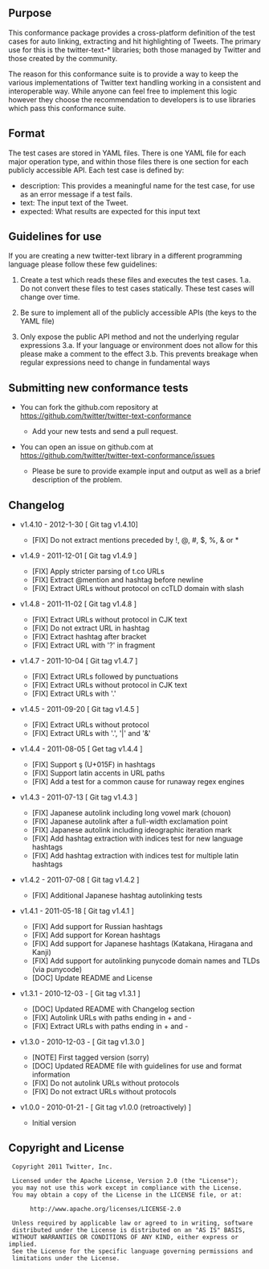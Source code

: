 
## Purpose

This conformance package provides a cross-platform definition of the test cases for auto linking, extracting and hit
highlighting of Tweets. The primary use for this is the twitter-text-* libraries; both those managed by Twitter and
those created by the community.

The reason for this conformance suite is to provide a way to keep the various implementations of Twitter text handling
working in a consistent and interoperable way. While anyone can feel free to implement this logic however they choose
the recommendation to developers is to use libraries which pass this conformance suite.

## Format

The test cases are stored in YAML files. There is one YAML file for each major operation type, and within those files
there is one section for each publicly accessible API. Each test case is defined by:

 * description: This provides a meaningful name for the test case, for use as an error message if a test fails.
 * text: The input text of the Tweet.
 * expected: What results are expected for this input text

## Guidelines for use

If you are creating a new twitter-text library in a different programming language please follow these few guidelines:

1. Create a test which reads these files and executes the test cases.
  1.a. Do not convert these files to test cases statically. These test cases will change over time.

2. Be sure to implement all of the publicly accessible APIs (the keys to the YAML file)

3. Only expose the public API method and not the underlying regular expressions
  3.a. If your language or environment does not allow for this please make a comment to the effect
  3.b. This prevents breakage when regular expressions need to change in fundamental ways

## Submitting new conformance tests

 * You can fork the github.com repository at https://github.com/twitter/twitter-text-conformance
   * Add your new tests and send a pull request.

 * You can open an issue on github.com at https://github.com/twitter/twitter-text-conformance/issues
   * Please be sure to provide example input and output as well as a brief description of the problem.

## Changelog
  * v1.4.10 - 2012-1-30 [ Git tag v1.4.10]
    * [FIX] Do not extract mentions preceded by !, @, #, $, %, & or *

  * v1.4.9 - 2011-12-01 [ Git tag v1.4.9 ]
    * [FIX] Apply stricter parsing of t.co URLs
    * [FIX] Extract @mention and hashtag before newline
    * [FIX] Extract URLs without protocol on ccTLD domain with slash

  * v1.4.8 - 2011-11-02 [ Git tag v1.4.8 ]
    * [FIX] Extract URLs without protocol in CJK text
    * [FIX] Do not extract URL in hashtag
    * [FIX] Extract hashtag after bracket
    * [FIX] Extract URL with '?' in fragment

  * v1.4.7 - 2011-10-04 [ Git tag v1.4.7 ]
    * [FIX] Extract URLs followed by punctuations
    * [FIX] Extract URLs without protocol in CJK text
    * [FIX] Extract URLs with '.'

  * v1.4.5 - 2011-09-20 [ Git tag v1.4.5 ]
    * [FIX] Extract URLs without protocol
    * [FIX] Extract URLs with '.', '|' and '&'

  * v1.4.4 - 2011-08-05 [ Get tag v1.4.4 ]
    * [FIX] Support ş (U+015F) in hashtags
    * [FIX] Support latin accents in URL paths
    * [FIX] Add a test for a common cause for runaway regex engines

  * v1.4.3 - 2011-07-13 [ Git tag v1.4.3 ]
    * [FIX] Japanese autolink including long vowel mark (chouon)
    * [FIX] Japanese autolink after a full-width exclamation point
    * [FIX] Japanese autolink including ideographic iteration mark
    * [FIX] Add hashtag extraction with indices test for new language hashtags
    * [FIX] Add hashtag extraction with indices test for multiple latin hashtags
  
  * v1.4.2 - 2011-07-08 [ Git tag v1.4.2 ]
    * [FIX] Additional Japanese hashtag autolinking tests

  * v1.4.1 - 2011-05-18 [ Git tag v1.4.1 ]
    * [FIX] Add support for Russian hashtags
    * [FIX] Add support for Korean hashtags
    * [FIX] Add support for Japanese hashtags (Katakana, Hiragana and Kanji)
    * [FIX] Add support for autolinking punycode domain names and TLDs (via punycode)
    * [DOC] Update README and License

  * v1.3.1 - 2010-12-03 - [ Git tag v1.3.1 ]
    * [DOC] Updated README with Changelog section
    * [FIX] Autolink URLs with paths ending in + and -
    * [FIX] Extract URLs with paths ending in + and -

  * v1.3.0 - 2010-12-03 - [ Git tag v1.3.0 ]
    * [NOTE] First tagged version (sorry)
    * [DOC] Updated README file with guidelines for use and format information
    * [FIX] Do not autolink URLs without protocols
    * [FIX] Do not extract URLs without protocols

  * v1.0.0 - 2010-01-21 - [ Git tag v1.0.0 (retroactively) ]
    * Initial version
    
## Copyright and License

     Copyright 2011 Twitter, Inc.
     
     Licensed under the Apache License, Version 2.0 (the "License");
     you may not use this work except in compliance with the License.
     You may obtain a copy of the License in the LICENSE file, or at:
     
          http://www.apache.org/licenses/LICENSE-2.0
     
     Unless required by applicable law or agreed to in writing, software
     distributed under the License is distributed on an "AS IS" BASIS,
     WITHOUT WARRANTIES OR CONDITIONS OF ANY KIND, either express or implied.
     See the License for the specific language governing permissions and
     limitations under the License.
